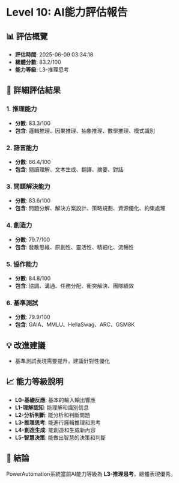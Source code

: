 # Level 10: AI能力評估報告

## 📊 評估概覽
- **評估時間**: 2025-06-09 03:34:18
- **總體分數**: 83.2/100
- **能力等級**: L3-推理思考

## 🎯 詳細評估結果

### 1. 推理能力
- **分數**: 83.3/100
- **包含**: 邏輯推理、因果推理、抽象推理、數學推理、模式識別

### 2. 語言能力
- **分數**: 86.4/100
- **包含**: 閱讀理解、文本生成、翻譯、摘要、對話

### 3. 問題解決能力
- **分數**: 83.6/100
- **包含**: 問題分解、解決方案設計、策略規劃、資源優化、約束處理

### 4. 創造力
- **分數**: 79.7/100
- **包含**: 發散思維、原創性、靈活性、精細化、流暢性

### 5. 協作能力
- **分數**: 84.8/100
- **包含**: 協調、溝通、任務分配、衝突解決、團隊績效

### 6. 基準測試
- **分數**: 79.9/100
- **包含**: GAIA、MMLU、HellaSwag、ARC、GSM8K

## 💡 改進建議
- 基準測試表現需要提升，建議針對性優化

## 📈 能力等級說明
- **L0-基礎反應**: 基本的輸入輸出響應
- **L1-理解認知**: 能理解和識別信息
- **L2-分析判斷**: 能分析和判斷問題
- **L3-推理思考**: 能進行邏輯推理和思考
- **L4-創造生成**: 能創造和生成新內容
- **L5-智慧決策**: 能做出智慧的決策和判斷

## 🎯 結論
PowerAutomation系統當前AI能力等級為 **L3-推理思考**，總體表現優秀。
